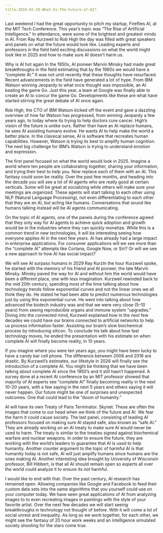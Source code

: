 ```yaml
---
title:2016-02-29-What-Is-The-Future-of-AI?
---
```


Last weekend I had the great opportunity to pitch my startup, Fireflies AI, at the MIT Tech Conference. This year’s topic was “The Rise of Artificial Intelligence.” In attendance, were some of the brightest and greatest minds in AI. From Ray Kurzweil to Rob High the day was filled with great speakers and panels on what the future would look like. Leading experts and professors in the field held exciting discussions on what the world might look like in 2025 and how to make sure AI doesn’t harm us.

Why is AI hot again
In the 1950s, AI pioneer Marvin Minsky had made great breakthroughs in the field estimating that by the 1960s we would have a “complete AI.” It was not until recently that these thoughts have resurfaced. Recent advancements in the field have generated a lot of hype. From IBM Watson winning Jeopardy to what once thought was impossible, an AI beating the game Go. Just this year, a team at Google was finally able to create an AI to concur the game Go. Developments like these are what have started stirring the great debate of AI once again.

Rob High, the CTO of IBM Watson kicked off the event and gave a dazzling overview of how far Watson has progressed, from winning Jeopardy a few years ago, to today where its trying to help doctors cure cancer. High’s vision of the future is unlike ours. Rather than have an AI replace humans, he sees AI assisting humans evolve. He wants AI to help make the world a better place. In the classical sense, AI is software that recreates human capabilities. However, Watson is trying its best to amplify human cognition. The next big challenge for IBM’s Watson is trying to understand emotion and expression.

The first panel focused on what the world would look in 2025. Imagine a world where ten people are collaborating together, sharing your information, and trying their best to help you. Now replace each of them with an AI. This fantasy could soon be reality. Over the past few months, and heading into the decade you will see a lot of AI agents who are really good at certain verticals. Some will be great at socializing while others will make sure your meetings are organized. These agents will start talking to each other using NLP (Natural Language Processing), not even differentiating to each other that they are an AI, but acting like humans. Conversations that sound like humans talking instead will be AI agents communicating.

On the topic of AI agents, one of the panels during the conference agreed that they only way for AI agents to achieve quick adoption and growth would be in the industries where they can quickly monetize. While this is a common trend in new technologies, it will be interesting seeing how everyone applies AI in the next few years. AI has already had a large impact in enterprise applications. For consumer applications will we see more than the “complete AI” attempts like Cortana, Google Now, or Siri? Or will we see a new approach to how AI has social impact?

We will see AI surpass humans in 2029
Ray KurzIn the hour Kurzweil spoke, he started with the memory of his friend and AI pioneer, the late Marvin Minsky. Minsky paved the way for AI and without him the world would have been a different place, one with less imagination. Kurzweil rewinded back to the mid 20th century, spending most of the time talking about how technology trends follow exponential curves and not the linear ones we all think they do. He stated he had been able to predict numerous technologies just by using this exponential curve. He went into talking about how advanced the biotech industry was and that we were very close (5–10 years) from seeing reproducible organs and immune system “upgrades.” Diving into the connected mind, Kurzweil explained how in the next few decades we could have our brains connected to artificial networks to help us process information faster. Assisting our brain’s slow biochemical process by introducing silicon. To conclude his talk about how fast technology moves, he ended the presentation with his estimate on when complete AI will finally become reality, in 10 years.

If you imagine where you were ten years ago, you might have been lucky to have a candy bar cell phone. The difference between 2006 and 2016 are drastic. By Kurzweil’s estimates, our lifestyle in 2026 will finally see the introduction of a complete AI. You might be thinking that we have been talking about complete AI since the 1950’s and it still hasn’t happened. A survey done at a recent AI conference by an MIT professor showed that majority of AI experts see “complete AI” finally becoming reality in the next 10–20 years, with a few saying in the next 5 years and others saying it will never happen. Our future might be one of surprises and unexpected outcomes. One that could lead to the “doom of humanity.”

AI will have its own Treaty of Paris
Terminator. Skynet. These are often the images that come to our head when we think of the future and AI. We fear the harm it could cause society. The last panel, consisting of leading AI professors focused on making sure AI stayed safe, also known as “safe AI.” They are already working on an AI treaty to make sure AI would never be used to harm. The treaty is similar to the treaties signed against biochemical warfare and nuclear weapons. In order to ensure the future, they are working with the world’s leaders to guarantee that AI is used to help humanity.
Another counter argument to the topic of harmful AI is that humanity today is not safe, AI will just amplify humans since humans are the ones making AI. Another interesting idea brought by University of Wisconsin professor, Bill Hibbert, is that all AI should remain open so experts all over the world could analyze it to ensure its not harmful.

I would like to end with that.
Over the past century, AI research has remained open. Allowing companies like Google and Facebook to feed their custom data sets into the same algorithms that you yourself could use on your computer today. We have seen great applications of AI from analyzing images to to even recreating images in paintings with the style of your favorite artist. Over the next few decades we will start seeing breakthroughs in technology not thought of before. With it will come a lot of social unrest and inequality. As long as we work together, for each other, we might see the fantasy of 20 hour work weeks and an intelligence simulated society shooting for the stars come true.
